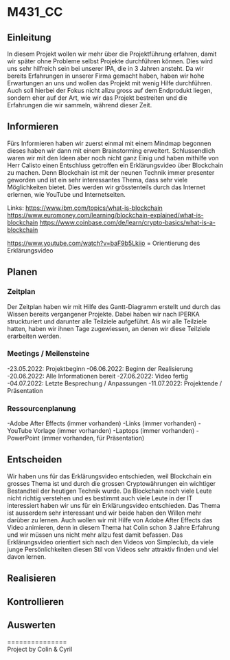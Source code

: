 # M431_CC
## Einleitung
In diesem Projekt wollen wir mehr über die Projektführung erfahren, damit wir später ohne Probleme selbst Projekte durchführen können. Dies wird uns sehr hilfreich sein bei unserer IPA, die in 3 Jahren ansteht. Da wir bereits Erfahrungen in unserer Firma gemacht haben, haben wir hohe Erwartungen an uns und wollen das Projekt mit wenig Hilfe durchführen.<br>
Auch soll hierbei der Fokus nicht allzu gross auf dem Endprodukt liegen, sondern eher auf der Art, wie wir das Projekt bestreiten und die Erfahrungen die wir sammeln, während dieser Zeit.<br>
## Informieren
Fürs Informieren haben wir zuerst einmal mit einem Mindmap begonnen dieses haben wir dann mit einem Brainstorming erweitert. Schlussendlich waren wir mit den Ideen aber noch nicht ganz Einig und haben mithilfe von Herr Calisto einen Entschluss getroffen ein Erklärungsvideo über Blockchain zu machen. Denn Blockchain ist mit der neunen Technik immer presenter geworden und ist ein sehr interessantes Thema, dass sehr viele Möglichkeiten bietet. Dies werden wir grösstenteils durch das Internet erlernen, wie YouTube und Internetseiten.<br>

Links:
https://www.ibm.com/topics/what-is-blockchain
https://www.euromoney.com/learning/blockchain-explained/what-is-blockchain
https://www.coinbase.com/de/learn/crypto-basics/what-is-a-blockchain

https://www.youtube.com/watch?v=baF9b5Lkiio = Orientierung des Erklärungsvideo

## Planen
### Zeitplan
Der Zeitplan haben wir mit Hilfe des Gantt-Diagramm erstellt und durch das Wissen bereits vergangener Projekte. Dabei haben wir nach IPERKA struckturiert und darunter alle Teilziele aufgeführt. Als wir alle Teilziele hatten, haben wir ihnen Tage zugewiessen, an denen wir diese Teilziele erarbeiten werden.
### Meetings / Meilensteine
-23.05.2022: Projektbeginn
-06.06.2022: Beginn der Realisierung
-20.06.2022: Alle Informationen bereit
-27.06.2022: Video fertig
-04.07.2022: Letzte Besprechung / Anpassungen
-11.07.2022: Projektende / Präsentation
### Ressourcenplanung
-Adobe After Effects (immer vorhanden)
-Links (immer vorhanden)
-YouTube Vorlage (immer vorhanden)
-Laptops (immer vorhanden)
-PowerPoint (immer vorhanden, für Präsentation)<br>
## Entscheiden
Wir haben uns für das Erklärungsvideo entschieden, weil Blockchain ein grosses Thema ist und durch die grossen Cryptowährungen ein wichtiger Bestandteil der heutigen Technik wurde. Da Blockchain noch viele Leute nicht richtig verstehen und  es bestimmt auch viele Leute in der IT interessiert haben wir uns für ein Erklärungsvideo entschieden. Das Thema ist ausserdem sehr interessant und wir beide haben den Willen mehr darüber zu lernen. Auch wollen wir mit Hilfe von Adobe After Effects das Video animieren, denn in diesem Thema hat Colin schon 3 Jahre Erfahrung und wir müssen uns nicht mehr allzu fest damit befassen. Das Erklärungsvideo orientiert sich nach den Videos von Simpleclub, da viele junge Persönlichkeiten diesen Stil von Videos sehr attraktiv finden und viel davon lernen.<br>
## Realisieren
## Kontrollieren
## Auswerten
===============<br>
Project by Colin & Cyril 